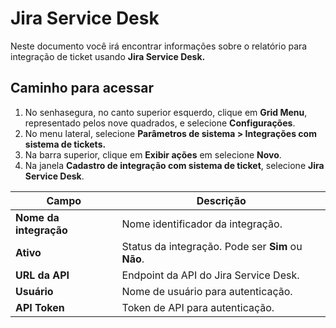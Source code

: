 # Jira Service Desk

Neste documento você irá encontrar informações sobre o relatório para integração de ticket usando **Jira Service Desk.**

## Caminho para acessar

1. No senhasegura, no canto superior esquerdo, clique em **Grid Menu**, representado pelos nove quadrados, e selecione **Configurações**.  
2. No menu lateral, selecione **Parâmetros de sistema \> Integrações com sistema de tickets.**  
3. Na barra superior, clique em **Exibir ações** em selecione **Novo**.  
4. Na janela **Cadastro de integração com sistema de ticket**, selecione **Jira Service Desk**.

| Campo | Descrição |
| ----- | ----- |
| **Nome da integração** | Nome identificador da integração. |
| **Ativo** | Status da integração. Pode ser **Sim** ou **Não**. |
| **URL da API** | Endpoint da API do Jira Service Desk. |
| **Usuário** | Nome de usuário para autenticação. |
| **API Token** | Token de API para autenticação. |
